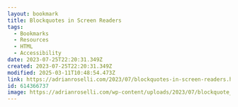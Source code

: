 ```yaml
---
layout: bookmark
title: Blockquotes in Screen Readers
tags:
  - Bookmarks
  - Resources
  - HTML
  - Accessibility
date: 2023-07-25T22:20:31.349Z
created: 2023-07-25T22:20:31.349Z
modified: 2025-03-11T10:48:54.473Z
link: https://adrianroselli.com/2023/07/blockquotes-in-screen-readers.html
id: 614366737
image: https://adrianroselli.com/wp-content/uploads/2023/07/blockquote_thumb-300x233.png
---
```

